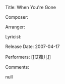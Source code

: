 Title: When You're Gone
  
Composer: 
  
Arranger: 

Lyricist: 

Release Date: 2007-04-17

Performers: [[艾薇儿]]

Comments:

null
